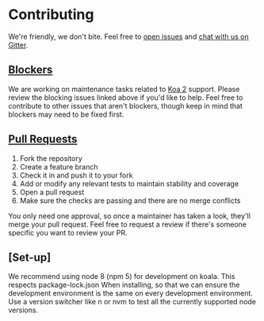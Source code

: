 # Contributing

We're friendly, we don't bite. Feel free to [open
issues](https://github.com/koajs/koala/issues) and [chat with us on Gitter](https://gitter.im/koajs/koala).

## [Blockers](https://github.com/koajs/koala/milestone/1)

We are working on maintenance tasks related to [Koa
2](https://github.com/koajs/koala/issues/17) support. Please review the blocking
issues linked above if you'd like to help. Feel free to contribute to other
issues that aren't blockers, though keep in mind that blockers may need to be
fixed first.

## [Pull Requests](https://github.com/koajs/koala/pulls)

1. Fork the repository
2. Create a feature branch
3. Check it in and push it to your fork
4. Add or modify any relevant tests to maintain stability and coverage
5. Open a pull request
6. Make sure the checks are passing and there are no merge conflicts

You only need one approval, so once a maintainer has taken a look, they'll merge your pull request.  Feel free to request a review if there's someone specific you want to review your PR.

## [Set-up]

We recommend using node 8 (npm 5) for development on koala.  This respects package-lock.json
When installing, so that we can ensure the development environment is the same on every
development environment.  Use a version switcher like n or nvm to test all the currently supported
node versions.
